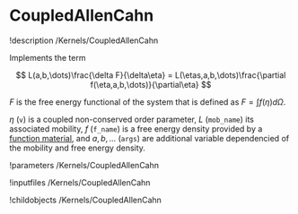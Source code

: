# CoupledAllenCahn
!description /Kernels/CoupledAllenCahn

Implements the term

$$
L(a,b,\dots)\frac{\delta F}{\delta\eta} = L(\etas,a,b,\dots)\frac{\partial f(\eta,a,b,\dots)}{\partial\eta}
$$

$F$ is the free energy functional of the system that is defined as $F=\int f(\eta) d\Omega$.

$\eta$ (`v`) is a coupled non-conserved order parameter, $L$ (`mob_name`) its associated mobility,
$f$ (`f_name`) is a free energy density provided by a [function material](../../introduction/FunctionMaterials), and
$a,b,\dots$ (`args`) are additional variable dependencied of the mobility and free energy density.

!parameters /Kernels/CoupledAllenCahn

!inputfiles /Kernels/CoupledAllenCahn

!childobjects /Kernels/CoupledAllenCahn
